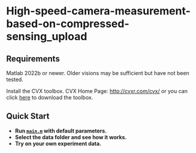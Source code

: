 # High-speed-camera-measurement-based-on-compressed-sensing_upload

## Requirements
Matlab 2022b or newer. Older visions may be sufficient but have not been tested.

Install the CVX toolbox. CVX Home Page: http://cvxr.com/cvx/  or you can click [here](http://cvxr.com/cvx/download/) to download the toolbox.

## Quick Start
- **Run [`main.m`](https://github.com/lixingjian-official/High-speed-camera-measurement-based-on-compressed-sensing_upload/blob/master/main.m) with default parameters.**
- **Select the data folder and see how it works.**
- **Try on your own experiment data.** 
